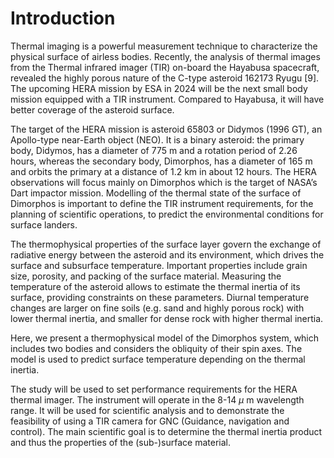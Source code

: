 # Introduction

Thermal imaging is a powerful measurement technique to characterize the physical
surface of airless bodies. Recently, the analysis of thermal images from the
Thermal infrared imager (TIR) on-board the Hayabusa spacecraft, revealed the
highly porous nature of the C-type asteroid 162173 Ryugu [9]. The upcoming HERA
mission by ESA in 2024 will be the next small body mission equipped with a TIR
instrument. Compared to Hayabusa, it will have better coverage of the asteroid
surface.

The target of the HERA mission is asteroid 65803 or Didymos (1996 GT), an
Apollo-type near-Earth object (NEO). It is a binary asteroid: the primary body,
Didymos, has a diameter of 775 m and a rotation period of 2.26 hours, whereas
the secondary body, Dimorphos, has a diameter of 165 m and orbits the primary at
a distance of 1.2 km in about 12 hours. The HERA observations will focus mainly
on Dimorphos which is the target of NASA’s Dart impactor mission. Modelling of
the thermal state of the surface of Dimorphos is important to define the TIR
instrument requirements, for the planning of scientific operations, to predict
the environmental conditions for surface landers.

The thermophysical properties of the surface layer govern the exchange of
radiative energy between the asteroid and its environment, which drives the
surface and subsurface temperature. Important properties include grain size,
porosity, and packing of the surface material. Measuring the temperature of the
asteroid allows to estimate the thermal inertia of its surface, providing
constraints on these parameters. Diurnal temperature changes are larger on fine
soils (e.g. sand and highly porous rock) with lower thermal inertia, and smaller
for dense rock with higher thermal inertia.

Here, we present a thermophysical model of the Dimorphos system, which includes
two bodies and considers the obliquity of their spin axes. The model is used to
predict surface temperature depending on the thermal inertia.

The study will be used to set performance requirements for the HERA thermal
imager. The instrument will operate in the 8-14 $\mu$ m wavelength range. It
will be used for scientific analysis and to demonstrate the feasibility of using
a TIR camera for GNC (Guidance, navigation and control). The main scientific
goal is to determine the thermal inertia product and thus the properties of the
(sub-)surface material.
